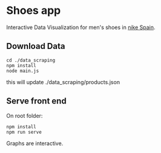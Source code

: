 # Shoes app
Interactive Data Visualization for men's shoes in [nike Spain](http://store.nike.com/es/es_es/pw/hombre-zapatillas/7puZoi3).

## Download Data
```
cd ./data_scraping
npm install
node main.js
```
this will update ./data_scraping/products.json

## Serve front end
On root folder:
```
npm install
npm run serve
```
Graphs are interactive.